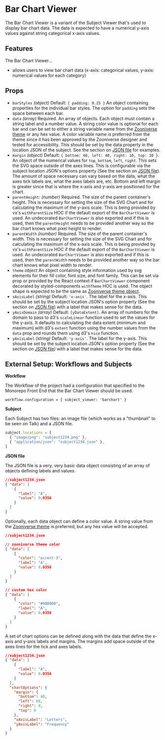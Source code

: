 # Bar Chart Viewer

The Bar Chart Viewer is a variant of the Subject Viewer that's used to
display bar chart data. The data is expected to have a numerical y-axis values against string categorical x-axis values.

## Features

The Bar Chart Viewer...
- allows users to view bar chart data (x-axis: categorical values, y-axis:
  numerical values for each category)

## Props

- `barStyles` _(object)_ Default: `{ padding: 0.25 }` An object containing properties for the individual bar styles. The option for `padding` sets the space between each bar.
- `data` _(array)_ Required. An array of objects. Each object must contain a string label and a number value. A string color value is optional for each bar and can be set to either a string variable name from the [Zooniverse theme](https://github.com/zooniverse/front-end-monorepo/tree/master/packages/lib-grommet-theme) or any hex value. A color variable name is preferred from the theme since it has been approved by the Zooniverse designer and tested for accessibility. This should be set by the data property in the location JSON of the subject. See the section on [JSON file](#JSON_file) for examples.
- `margin` _(object)_ Default: `{ bottom: 40, left: 40, right: 10, top: 10 }`. An object of the numerical values for `top`, `bottom`, `left`, `right`. This sets the SVG space outside of the axes lines. This is configurable via the subject location JSON's options property (See the section on [JSON file](#JSON_file)). The amount of space necessary can vary based on the data, what the axes tick labels are, what the axes labels are, etc. Bottom and left margin is greater since that is where the x-axis and y-axis are positioned for the chart.
- `parentHeight`: _(number)_ Required. The size of the parent container's height. This is necessary for setting the size of the SVG Chart and for calculating the maximum of the y-axis scale. This is being provided by vx's `withParentSize` HOC if the default export of the `BarChartViewer` is used. An undecorated `BarChartViewer` is also exported and if this is used, then the `parentHeight` needs to be provided another way so the bar chart knows what pixel height to render.
- `parentWidth` _(number)_ Required. The size of the parent container's width. This is necessary for setting the size of the SVG Chart and for calculating the maximum of the x-axis scale. This is being provided by vx's `withParentSize` HOC if the default export of the `BarChartViewer` is used. An undecorated `BarChartViewer` is also exported and if this is used, then the `parentWidth` needs to be provided another way so the bar chart knows what pixel width to render.
- `theme` _object_ An object containing style information used by svg elements for their fill color, font size, and font family. This can be set via prop or provided by the React context if `BarChartViewer` component decorated by styled-components `withTheme` HOC is used. The object shape is expected to be the same as [Zooniverse theme object](https://github.com/zooniverse/front-end-monorepo/tree/master/packages/lib-grommet-theme).
- `xAxisLabel` _(string)_ Default: `'x-axis'`. The label for the x-axis. This should be set by the subject location JSON's option property (See the section on [JSON file](#JSON_file)) with a label that makes sense for the data.
- `yAxisDomain` _(array)_ Default: `[yDataExtent]`. An array of numbers for the domain to pass to d3's `scaleLinear` function used to set the values for the y-axis. It defaults to calculating the data extent (minimum and maximum) with d3's `extent` function using the number values from the `data` prop and rounds them using d3's `nice` function.
- `yAxisLabel` _(string)_ Default: `'y-axis'`. The label for the y-axis. This should be set by the subject location JSON's option property (See the section on [JSON file](#JSON_file)) with a label that makes sense for the data.

## External Setup: Workflows and Subjects

**Workflow**

The Workflow of the project had a configuration that specified to the Monorepo
Front End that the Bar Chart Viewer should be used.

`workflow.configuration = { subject_viewer: 'barchart' }`

**Subject**

Each Subject has two files: an image file (which works as a "thumbnail" to be
seen on Talk) and a JSON file.

``` js
subject.locations = [
  { "image/png": "subject1234.png" },
  { "application/json": "subject1234.json" },
]
```

**JSON file**

The JSON file is a very, very basic data object consisting of an array of objects defining labels and values.

``` json
//subject1234.json
{ "data": [
    {
      "label": "A",
      "value": 0.0356
    }
  ]
}
```

Optionally, each data object can define a color value. A string value from the [Zooniverse theme](https://github.com/zooniverse/front-end-monorepo/tree/master/packages/lib-grommet-theme) is preferred, but any hex value will be accepted.

``` json
//subject1234.json

// zooniverse theme color
{ "data": [
    {
      "color": "accent-3",
      "label": "A",
      "value": 0.0356
    }
  ]
}

// custom hex color
{ "data": [
    {
      "color": "#000000",
      "label": "A",
      "value": 0.0356
    }
  ]
}
```

A set of chart options can be defined along with the data that define the x-axis and y-axis labels and margins. The margins add space outside of the axes lines for the tick and axes labels.


``` json
//subject1234.json
{ "data": [
    {
      "label": "A",
      "value": 0.0356
    }
  ],
  "chartOptions": {
    "margin": {
      "bottom": 40,
      "left": 60,
      "right": 0,
      "top": 0
    },
    "xAxisLabel": "Letters",
    "yAxisLabel": "Frequency"
  }
}
```
